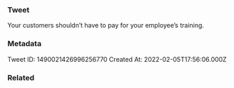 ### Tweet
Your customers shouldn’t have to pay for your employee’s training.

### Metadata
Tweet ID: 1490021426996256770
Created At: 2022-02-05T17:56:06.000Z

### Related


